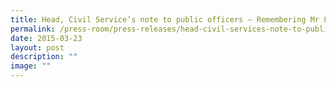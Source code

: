 ```yaml
---
title: Head, Civil Service’s note to public officers – Remembering Mr Lee Kuan Yew
permalink: /press-room/press-releases/head-civil-services-note-to-public-officers-remembering-mr-lee-kuan-yew/
date: 2015-03-23
layout: post
description: ""
image: ""
---
```

